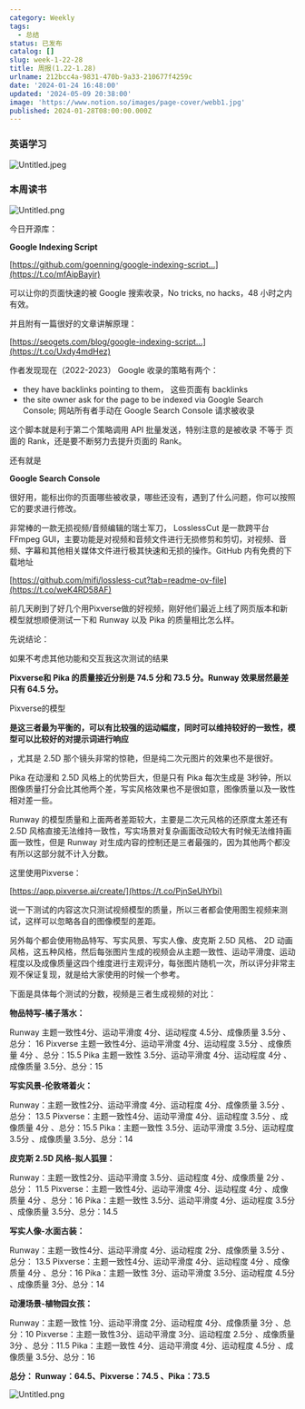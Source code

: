 ```yaml
---
category: Weekly
tags:
  - 总结
status: 已发布
catalog: []
slug: week-1-22-28
title: 周报(1.22-1.28)
urlname: 212bcc4a-9831-470b-9a33-210677f4259c
date: '2024-01-24 16:48:00'
updated: '2024-05-09 20:38:00'
image: 'https://www.notion.so/images/page-cover/webb1.jpg'
published: 2024-01-28T08:00:00.000Z
---
```


### 英语学习


![Untitled.jpeg](https://prod-files-secure.s3.us-west-2.amazonaws.com/5d24fe63-e567-4804-86f9-9fdc62e13082/13f89310-e18e-4344-b5f8-95c58ff07f1e/Untitled.jpeg?X-Amz-Algorithm=AWS4-HMAC-SHA256&X-Amz-Content-Sha256=UNSIGNED-PAYLOAD&X-Amz-Credential=ASIAZI2LB46663WCYQCH%2F20250129%2Fus-west-2%2Fs3%2Faws4_request&X-Amz-Date=20250129T053557Z&X-Amz-Expires=3600&X-Amz-Security-Token=IQoJb3JpZ2luX2VjEHwaCXVzLXdlc3QtMiJGMEQCIGdKFq6Z1wgrxQ5Cb2SvNZ1ngvI01GSVasbts6ZgSmRpAiBgC9GHIuUX%2FXxhhKH%2FW1i8jjsNY5jnw8F40H4K8NKLLSqIBAiE%2F%2F%2F%2F%2F%2F%2F%2F%2F%2F8BEAAaDDYzNzQyMzE4MzgwNSIMw%2F9UjipkXudxjWJoKtwDROP2Ji66ECzvrQ%2Fi%2BHRXC%2B7acD0zyYTE7PlRJhypspasOlPWduzpeLCLZL2rINOaq8O4okr9zUy%2BzvZZvT32aZWhp0I%2BOkk5%2BCNXQ5EnL%2FRooAzRBns8iwNdfymjfvEaRFj9362uMwYogfFAXfUDkca%2B04bgyU52TYdUYtiOR2ngNzl0kYMYMnTHB5ktYeBZ1qyadwq566EYMAfyJdPmLuhu1P1tSpmWl9WWqNKWwDB%2FJzxnr3kOKhnN4xwxRYrCX8%2FRIYnRoKECJ%2F7fxvoWhW9Ju1L%2F0oikqZXoP0tw3ZBjifj8RVNsRTcNjWIPGjTThPVlUSYFjeDK1hMt70azEUYur8asfIv%2BKr5MRZMtPikCOrYvy%2FP68J9P8iH4ZT5ifpOE3k7uLiK3hddSyHu3m1tmNlzIQzeyMWqc2ypuSS136q%2FZD3D3MuuMRzDR3ymvgE2a26wF0B7u7SzCrrOobljGv02SHKZwpyHpNWGFgVe5GVy5eE2lM63MWjaRmvTLnO1UrCzIoYhWpOOT8TpFk7SBCRMtWESQQLvvdRNCuvdgkX8hL9EFVdxUrnkYwTsrDQX1YwRYa8Dxsdbrtho18AWizq4t%2F1IvO6%2BZR10JmU0pamfZGry%2FBC%2FbObIw4LvmvAY6pgFiO66ewMFb8wj4SWH%2BVoyvXSij5YY1B4LoitnaQ6vpovHCi7pd80PkJY94slhJ1JnR4oJKuMkzOyF8MDV%2FmQ6nakKRTi0rxi34DIO6ywsDGFkel28DhN3zR6hHlr8bVAX%2FYfw8gOTmjnFy5jxwpi4f3C9UlaAIeENkeSJIacltxfthtKjFCmYGk2HTHGYd5GwdbtX1H0J9oxpxDkCiCHPn9cr%2F%2BE92&X-Amz-Signature=32da34fa7865fb4828339c40878c24bd24b737ce2712cb2cb143110b3fa20cc2&X-Amz-SignedHeaders=host&x-id=GetObject)


### 本周读书


![Untitled.png](https://prod-files-secure.s3.us-west-2.amazonaws.com/5d24fe63-e567-4804-86f9-9fdc62e13082/4230a01f-03e6-45a7-9f78-5892b7e77e85/Untitled.png?X-Amz-Algorithm=AWS4-HMAC-SHA256&X-Amz-Content-Sha256=UNSIGNED-PAYLOAD&X-Amz-Credential=ASIAZI2LB46663WCYQCH%2F20250129%2Fus-west-2%2Fs3%2Faws4_request&X-Amz-Date=20250129T053557Z&X-Amz-Expires=3600&X-Amz-Security-Token=IQoJb3JpZ2luX2VjEHwaCXVzLXdlc3QtMiJGMEQCIGdKFq6Z1wgrxQ5Cb2SvNZ1ngvI01GSVasbts6ZgSmRpAiBgC9GHIuUX%2FXxhhKH%2FW1i8jjsNY5jnw8F40H4K8NKLLSqIBAiE%2F%2F%2F%2F%2F%2F%2F%2F%2F%2F8BEAAaDDYzNzQyMzE4MzgwNSIMw%2F9UjipkXudxjWJoKtwDROP2Ji66ECzvrQ%2Fi%2BHRXC%2B7acD0zyYTE7PlRJhypspasOlPWduzpeLCLZL2rINOaq8O4okr9zUy%2BzvZZvT32aZWhp0I%2BOkk5%2BCNXQ5EnL%2FRooAzRBns8iwNdfymjfvEaRFj9362uMwYogfFAXfUDkca%2B04bgyU52TYdUYtiOR2ngNzl0kYMYMnTHB5ktYeBZ1qyadwq566EYMAfyJdPmLuhu1P1tSpmWl9WWqNKWwDB%2FJzxnr3kOKhnN4xwxRYrCX8%2FRIYnRoKECJ%2F7fxvoWhW9Ju1L%2F0oikqZXoP0tw3ZBjifj8RVNsRTcNjWIPGjTThPVlUSYFjeDK1hMt70azEUYur8asfIv%2BKr5MRZMtPikCOrYvy%2FP68J9P8iH4ZT5ifpOE3k7uLiK3hddSyHu3m1tmNlzIQzeyMWqc2ypuSS136q%2FZD3D3MuuMRzDR3ymvgE2a26wF0B7u7SzCrrOobljGv02SHKZwpyHpNWGFgVe5GVy5eE2lM63MWjaRmvTLnO1UrCzIoYhWpOOT8TpFk7SBCRMtWESQQLvvdRNCuvdgkX8hL9EFVdxUrnkYwTsrDQX1YwRYa8Dxsdbrtho18AWizq4t%2F1IvO6%2BZR10JmU0pamfZGry%2FBC%2FbObIw4LvmvAY6pgFiO66ewMFb8wj4SWH%2BVoyvXSij5YY1B4LoitnaQ6vpovHCi7pd80PkJY94slhJ1JnR4oJKuMkzOyF8MDV%2FmQ6nakKRTi0rxi34DIO6ywsDGFkel28DhN3zR6hHlr8bVAX%2FYfw8gOTmjnFy5jxwpi4f3C9UlaAIeENkeSJIacltxfthtKjFCmYGk2HTHGYd5GwdbtX1H0J9oxpxDkCiCHPn9cr%2F%2BE92&X-Amz-Signature=6f8a7ab9cb970c8b6dbf5cabe85d9c28fca0f2c1fa66913a179d6801eed9cf5a&X-Amz-SignedHeaders=host&x-id=GetObject)


今日开源库：


**Google Indexing Script**


[https://github.com/goenning/google-indexing-script…](https://t.co/mfAipBayir)


可以让你的页面快速的被 Google 搜索收录，No tricks, no hacks，48 小时之内有效。

并且附有一篇很好的文章讲解原理：


[https://seogets.com/blog/google-indexing-script…](https://t.co/Uxdy4mdHez)


作者发现现在（2022-2023） Google 收录的策略有两个：

- they have backlinks pointing to them， 这些页面有 backlinks
- the site owner ask for the page to be indexed via Google Search Console; 网站所有者手动在 Google Search Console 请求被收录

这个脚本就是利于第二个策略调用 API 批量发送，特别注意的是被收录 不等于 页面的 Rank，还是要不断努力去提升页面的 Rank。

还有就是


**Google Search Console**


很好用，能标出你的页面哪些被收录，哪些还没有，遇到了什么问题，你可以按照它的要求进行修改。


非常棒的一款无损视频/音频编辑的瑞士军刀， LosslessCut 是一款跨平台 FFmpeg GUI，主要功能是对视频和音频文件进行无损修剪和剪切，对视频、音频、字幕和其他相关媒体文件进行极其快速和无损的操作。GitHub 内有免费的下载地址


[https://github.com/mifi/lossless-cut?tab=readme-ov-file](https://t.co/weK4RD58AF)


前几天刷到了好几个用Pixverse做的好视频，刚好他们最近上线了网页版本和新模型就想顺便测试一下和 Runway 以及 Pika 的质量相比怎么样。

先说结论：

如果不考虑其他功能和交互我这次测试的结果


**Pixverse和 Pika 的质量接近分别是 74.5 分和 73.5 分。Runway 效果居然最差只有 64.5 分。**


Pixverse的模型


**是这三者最为平衡的，可以有比较强的运动幅度，同时可以维持较好的一致性，模型可以比较好的对提示词进行响应**


，尤其是 2.5D 那个镜头非常的惊艳，但是纯二次元图片的效果也不是很好。

Pika 在动漫和 2.5D 风格上的优势巨大，但是只有 Pika 每次生成是 3秒钟，所以图像质量打分会比其他两个差，写实风格效果也不是很如意，图像质量以及一致性相对差一些。

Runway 的模型质量和上面两者差距较大，主要是二次元风格的还原度太差还有 2.5D 风格直接无法维持一致性，写实场景对复杂画面改动较大有时候无法维持画面一致性，但是 Runway 对生成内容的控制还是三者最强的，因为其他两个都没有所以这部分就不计入分数。

这里使用Pixverse：


[https://app.pixverse.ai/create/](https://t.co/PjnSeUhYbi)


说一下测试的内容这次只测试视频模型的质量，所以三者都会使用图生视频来测试，这样可以忽略各自的图像模型的差距。

另外每个都会使用物品特写、写实风景、写实人像、皮克斯 2.5D 风格、 2D 动画风格，这五种风格，然后每张图片生成的视频会从主题一致性、运动平滑度、运动程度以及成像质量这四个维度进行主观评分，每张图片随机一次，所以评分非常主观不保证复现，就是给大家使用的时候一个参考。

下面是具体每个测试的分数，视频是三者生成视频的对比：


**物品特写-橘子落水：**


Runway   主题一致性4分、运动平滑度 4分、运动程度 4.5分、成像质量 3.5分 、总分： 16
Pixverse 主题一致性4分、运动平滑度 4分、运动程度 3.5分 、成像质量 4分 、总分：15.5
Pika 主题一致性 3.5分、运动平滑度 4分、运动程度 4分 、成像质量 3.5分、总分：15


**写实风景-伦敦塔着火：**


Runway：主题一致性2分、运动平滑度 4分、运动程度 4分、成像质量 3.5分 、总分： 13.5
Pixverse：主题一致性4分、运动平滑度 4分、运动程度 3.5分 、成像质量 4分 、总分：15.5
Pika：主题一致性 3.5分、运动平滑度 3.5分、运动程度 3.5分 、成像质量 3.5分、总分：14


**皮克斯 2.5D 风格-拟人狐狸：**


Runway：主题一致性2分、运动平滑度 3.5分、运动程度 4分、成像质量 2分 、总分： 11.5
Pixverse：主题一致性4分、运动平滑度 4分、运动程度 4分 、成像质量 4分 、总分：16
Pika：主题一致性 3.5分、运动平滑度 4分、运动程度 3.5分 、成像质量 3.5分、总分：14.5


**写实人像-水面古装：**


Runway：主题一致性4分、运动平滑度 4分、运动程度 2分、成像质量 3.5分 、总分： 13.5
Pixverse：主题一致性4分、运动平滑度 4分、运动程度 4分 、成像质量 4分 、总分：16
Pika：主题一致性 3分、运动平滑度 3.5分、运动程度 4.5分 、成像质量 3分、总分：14


**动漫场景-植物园女孩：**


Runway：主题一致性 1分、运动平滑度 2分、运动程度 4分、成像质量 3分 、总分：10
Pixverse：主题一致性3分、运动平滑度 3分、运动程度 2.5分 、成像质量 3分 、总分：11.5
Pika：主题一致性 4分、运动平滑度 4分、运动程度 4.5分 、成像质量 3.5分、总分：16


**总分： Runway：64.5、Pixverse：74.5 、Pika：73.5**


![Untitled.png](https://prod-files-secure.s3.us-west-2.amazonaws.com/5d24fe63-e567-4804-86f9-9fdc62e13082/8e04e5ad-2b05-4144-8058-53bf010acfd3/Untitled.png?X-Amz-Algorithm=AWS4-HMAC-SHA256&X-Amz-Content-Sha256=UNSIGNED-PAYLOAD&X-Amz-Credential=ASIAZI2LB46663WCYQCH%2F20250129%2Fus-west-2%2Fs3%2Faws4_request&X-Amz-Date=20250129T053557Z&X-Amz-Expires=3600&X-Amz-Security-Token=IQoJb3JpZ2luX2VjEHwaCXVzLXdlc3QtMiJGMEQCIGdKFq6Z1wgrxQ5Cb2SvNZ1ngvI01GSVasbts6ZgSmRpAiBgC9GHIuUX%2FXxhhKH%2FW1i8jjsNY5jnw8F40H4K8NKLLSqIBAiE%2F%2F%2F%2F%2F%2F%2F%2F%2F%2F8BEAAaDDYzNzQyMzE4MzgwNSIMw%2F9UjipkXudxjWJoKtwDROP2Ji66ECzvrQ%2Fi%2BHRXC%2B7acD0zyYTE7PlRJhypspasOlPWduzpeLCLZL2rINOaq8O4okr9zUy%2BzvZZvT32aZWhp0I%2BOkk5%2BCNXQ5EnL%2FRooAzRBns8iwNdfymjfvEaRFj9362uMwYogfFAXfUDkca%2B04bgyU52TYdUYtiOR2ngNzl0kYMYMnTHB5ktYeBZ1qyadwq566EYMAfyJdPmLuhu1P1tSpmWl9WWqNKWwDB%2FJzxnr3kOKhnN4xwxRYrCX8%2FRIYnRoKECJ%2F7fxvoWhW9Ju1L%2F0oikqZXoP0tw3ZBjifj8RVNsRTcNjWIPGjTThPVlUSYFjeDK1hMt70azEUYur8asfIv%2BKr5MRZMtPikCOrYvy%2FP68J9P8iH4ZT5ifpOE3k7uLiK3hddSyHu3m1tmNlzIQzeyMWqc2ypuSS136q%2FZD3D3MuuMRzDR3ymvgE2a26wF0B7u7SzCrrOobljGv02SHKZwpyHpNWGFgVe5GVy5eE2lM63MWjaRmvTLnO1UrCzIoYhWpOOT8TpFk7SBCRMtWESQQLvvdRNCuvdgkX8hL9EFVdxUrnkYwTsrDQX1YwRYa8Dxsdbrtho18AWizq4t%2F1IvO6%2BZR10JmU0pamfZGry%2FBC%2FbObIw4LvmvAY6pgFiO66ewMFb8wj4SWH%2BVoyvXSij5YY1B4LoitnaQ6vpovHCi7pd80PkJY94slhJ1JnR4oJKuMkzOyF8MDV%2FmQ6nakKRTi0rxi34DIO6ywsDGFkel28DhN3zR6hHlr8bVAX%2FYfw8gOTmjnFy5jxwpi4f3C9UlaAIeENkeSJIacltxfthtKjFCmYGk2HTHGYd5GwdbtX1H0J9oxpxDkCiCHPn9cr%2F%2BE92&X-Amz-Signature=b2491fc9ecfe9e3a67ceac92821fbd0fdfd358ca02946d707002e9e1fc41d28a&X-Amz-SignedHeaders=host&x-id=GetObject)

